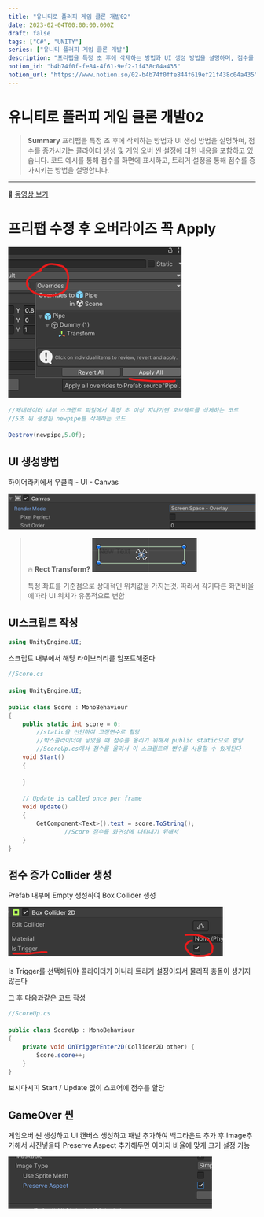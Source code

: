 ```yaml
---
title: "유니티로 플러피 게임 클론 개발02"
date: 2023-02-04T00:00:00.000Z
draft: false
tags: ["C#", "UNITY"]
series: ["유니티 플러피 게임 클론 개발"]
description: "프리팹을 특정 초 후에 삭제하는 방법과 UI 생성 방법을 설명하며, 점수를 증가시키는 콜라이더 생성 및 게임 오버 씬 설정에 대한 내용을 포함하고 있습니다. 코드 예시를 통해 점수를 화면에 표시하고, 트리거 설정을 통해 점수를 증가시키는 방법을 설명합니다."
notion_id: "b4b74f0f-fe84-4f61-9ef2-1f438c04a435"
notion_url: "https://www.notion.so/02-b4b74f0ffe844f619ef21f438c04a435"
---
```


# 유니티로 플러피 게임 클론 개발02

> **Summary**
> 프리팹을 특정 초 후에 삭제하는 방법과 UI 생성 방법을 설명하며, 점수를 증가시키는 콜라이더 생성 및 게임 오버 씬 설정에 대한 내용을 포함하고 있습니다. 코드 예시를 통해 점수를 화면에 표시하고, 트리거 설정을 통해 점수를 증가시키는 방법을 설명합니다.

---

🎥 [동영상 보기](https://www.youtube.com/watch?v=EqoU1PodQQ4&t=460s)

# 프리팹 수정 후 오버라이즈 꼭 Apply

![Image](image_420938d7f1f2.png)

```c#
//제네레이터 내부 스크립트 파일에서 특정 초 이상 지나가면 오브젝트를 삭제하는 코드
//5초 뒤 생성된 newpipe를 삭제하는 코드

Destroy(newpipe,5.0f);
```

## UI 생성방법

하이어라키에서 우클릭 - UI - Canvas

![Image](image_1f9fe535a1fe.png)


> 🔥 **Rect Transform?**
> ![Image](image_a5e7e62acac5.png)
>
> 특정 좌표를 기준점으로 상대적인 위치값을 가지는것. 따라서 각기다른 화면비율에따라 UI 위치가 유동적으로 변함
>
>


## UI스크립트 작성

```c#
using UnityEngine.UI;
```

스크립트 내부에서 해당 라이브러리를 임포트해준다

```c#
//Score.cs

using UnityEngine.UI;

public class Score : MonoBehaviour
{
    public static int score = 0;
		//static을 선언하여 고정변수로 할당
		//박스콜라이더에 닿았을 때 점수를 올리기 위해서 public static으로 할당
		//ScoreUp.cs에서 점수를 올려서 이 스크립트의 변수를 사용할 수 있게된다
    void Start()
    {
        
    }

    // Update is called once per frame
    void Update()
    {
        GetComponent<Text>().text = score.ToString();
				//Score 점수를 화면상에 나타내기 위해서
    }
}
```

## 점수 증가 Collider 생성

Prefab 내부에 Empty 생성하여 Box Collider 생성

![Image](image_fb1120393395.png)

Is Trigger를 선택해둬야 콜라이더가 아니라 트리거 설정이되서 물리적 충돌이 생기지 않는다


그 후 다음과같은 코드 작성

```c#
//ScoreUp.cs

public class ScoreUp : MonoBehaviour
{
    private void OnTriggerEnter2D(Collider2D other) {
        Score.score++;
    }
}
```

보시다시피 Start / Update 없이 스코어에 점수를 할당


## GameOver 씬

게임오버 씬 생성하고 UI 캔버스 생성하고 패널 추가하여 백그라운드 추가 후 Image추가해서 사진넣을때 Preserve Aspect 추가해두면 이미지 비율에 맞게 크기 설정 가능

![Image](image_73857b57c8d0.png)

